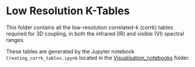 # Low Resolution K-Tables

This folder contains all the low-resolution correlated-k (corrk) tables required for 3D coupling, in both the infrared (IR) and visible (VI) spectral ranges.

These tables are generated by the Jupyter notebook `Creating_corrk_tables.ipynb` located in the [Visualisation_notebooks](../Visualisation_notebooks) folder.
